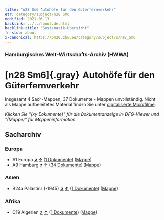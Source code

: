 ```yaml
---
title: "n28 Sm6 Autohöfe für den Güterfernverkehr"
etr: category/subject/n28 Sm6
modified: 2021-03-13
backlink: ../../about.de.html
backlink-title: "Systematik-Übersicht"
fn-stub: about
x-canonical: https://pm20.zbw.eu/category/subject/s/n28_Sm6
---
```


### Hamburgisches Welt-Wirtschafts-Archiv (HWWA)
# [n28 Sm6]{.gray}&#8201; Autohöfe für den Güterfernverkehr&#160; 




Insgesamt 4 Sach-Mappen, 37 Dokumente - Mappen unvollständig.
Nicht als Mappe aufbereitetes Material finden Sie unter [digitalisierte Microfilme](/film/h1_sh.de.html).

_Klicken Sie "(xy Dokumente)" für die Dokumentanzeige im DFG-Viewer und "(Mappe)" für Mappeninformation._

## Sacharchiv




### Europa

- A1 Europa [**&nearr;**](../../../geo/i/140892/about.de.html "Europa (alle Mappen)") [**&uarr;**](../../../geo/about.de.html#A1 "Ländersystematik") (<a href="https://pm20.zbw.eu/dfgview/sh/140892,145517" title="über: Europa : Autohöfe für den Güterfernverkehr" target="_blank">1 Dokumente</a>) ([Mappe](../../../../folder/sh/1408xx/140892/1455xx/145517/about.de.html))
- A9 Hamburg [**&nearr;**](../../../geo/i/140905/about.de.html "Hamburg (alle Mappen)") [**&uarr;**](../../../geo/about.de.html#A9 "Ländersystematik") (<a href="https://pm20.zbw.eu/dfgview/sh/140905,145517" title="über: Hamburg : Autohöfe für den Güterfernverkehr" target="_blank">34 Dokumente</a>) ([Mappe](../../../../folder/sh/1409xx/140905/1455xx/145517/about.de.html))

### Asien

- B24a Palästina (-1945) [**&nearr;**](../../../geo/i/141115/about.de.html "Palästina (-1945) (alle Mappen)") [**&uarr;**](../../../geo/about.de.html#B24a "Ländersystematik") (<a href="https://pm20.zbw.eu/dfgview/sh/141115,145517" title="über: Palästina (-1945) : Autohöfe für den Güterfernverkehr" target="_blank">1 Dokumente</a>) ([Mappe](../../../../folder/sh/1411xx/141115/1455xx/145517/about.de.html))

### Afrika

- C19 Algerien [**&nearr;**](../../../geo/i/141354/about.de.html "Algerien (alle Mappen)") [**&uarr;**](../../../geo/about.de.html#C19 "Ländersystematik") (<a href="https://pm20.zbw.eu/dfgview/sh/141354,145517" title="über: Algerien : Autohöfe für den Güterfernverkehr" target="_blank">1 Dokumente</a>) ([Mappe](../../../../folder/sh/1413xx/141354/1455xx/145517/about.de.html))



